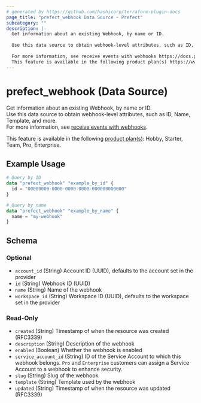 ```yaml
---
# generated by https://github.com/hashicorp/terraform-plugin-docs
page_title: "prefect_webhook Data Source - Prefect"
subcategory: ""
description: |-
  Get information about an existing Webhook, by name or ID.
  
  Use this data source to obtain webhook-level attributes, such as ID, Name, Template, and more.
  
  For more information, see receive events with webhooks https://docs.prefect.io/v3/automate/events/webhook-triggers.
  This feature is available in the following product plan(s) https://www.prefect.io/pricing: Hobby, Starter, Team, Pro, Enterprise.
---
```


# prefect_webhook (Data Source)

Get information about an existing Webhook, by name or ID.
<br>
Use this data source to obtain webhook-level attributes, such as ID, Name, Template, and more.
<br>
For more information, see [receive events with webhooks](https://docs.prefect.io/v3/automate/events/webhook-triggers).


This feature is available in the following [product plan(s)](https://www.prefect.io/pricing): Hobby, Starter, Team, Pro, Enterprise.

## Example Usage

```terraform
# Query by ID
data "prefect_webhook" "example_by_id" {
  id = "00000000-0000-0000-0000-000000000000"
}

# Query by name
data "prefect_webhook" "example_by_name" {
  name = "my-webhook"
}
```

<!-- schema generated by tfplugindocs -->
## Schema

### Optional

- `account_id` (String) Account ID (UUID), defaults to the account set in the provider
- `id` (String) Webhook ID (UUID)
- `name` (String) Name of the webhook
- `workspace_id` (String) Workspace ID (UUID), defaults to the workspace set in the provider

### Read-Only

- `created` (String) Timestamp of when the resource was created (RFC3339)
- `description` (String) Description of the webhook
- `enabled` (Boolean) Whether the webhook is enabled
- `service_account_id` (String) ID of the Service Account to which this webhook belongs. `Pro` and `Enterprise` customers can assign a Service Account to a webhook to enhance security.
- `slug` (String) Slug of the webhook
- `template` (String) Template used by the webhook
- `updated` (String) Timestamp of when the resource was updated (RFC3339)

